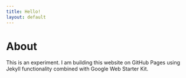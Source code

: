 ```yaml
---
title: Hello!
layout: default
---
```

# About

This is an experiment. I am building this website on GitHub Pages using Jekyll functionality combined with Google Web Starter Kit.
